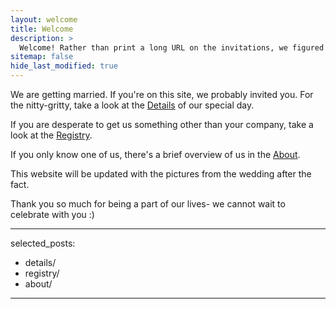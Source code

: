 ```yaml
---
layout: welcome
title: Welcome 
description: >
  Welcome! Rather than print a long URL on the invitations, we figured we'd put all the need-to-know information here.
sitemap: false
hide_last_modified: true
---
```

We are getting married. If you're on this site, we probably invited you. For the nitty-gritty, take a look at the [Details](details.md) of our special day.

If you are desperate to get us something other than your company, take a look at the [Registry](registry.md).

If you only know one of us, there's a brief overview of us in the [About](about.md).

This website will be updated with the pictures from the wedding after the fact.

Thank you so much for being a part of our lives- we cannot wait to celebrate with you :)

---
selected_posts:
  - details/
  - registry/
  - about/
---